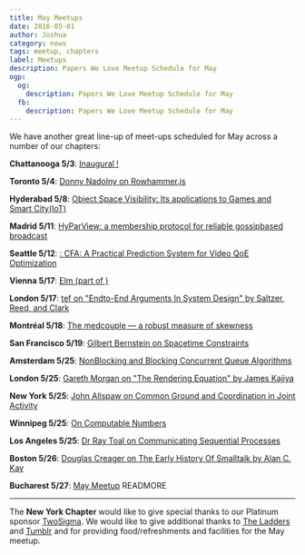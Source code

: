 ```yaml
---
title: May Meetups
date: 2016-05-01
author: Joshua
category: news
tags: meetup, chapters
label: Meetups
description: Papers We Love Meetup Schedule for May
ogp:
  og:
    description: Papers We Love Meetup Schedule for May
  fb:
    description: Papers We Love Meetup Schedule for May
---
```


We have another great line-up of meet-ups scheduled for May across a number of our chapters:

**Chattanooga 5/3**: [Inaugural !](http://www.meetup.com/Papers-We-Love-Chattanooga/events/230675662/)

**Toronto 5/4**: [Donny Nadolny on Rowhammer.js](http://www.meetup.com/Papers-We-Love-Toronto/events/229468390/)

**Hyderabad 5/8**: [Object Space Visibility: Its applications to Games and Smart City(IoT)](http://www.meetup.com/papers-we-love-hyderabad/events/230836131/)

**Madrid 5/11**: [HyParView: a membership protocol for reliable gossipbased broadcast](http://www.meetup.com/Papers-We-Love-Madrid/events/230806223/)

**Seattle 5/12**: [: CFA: A Practical Prediction System for Video QoE Optimization](http://www.meetup.com/Papers-We-Love-Seattle/events/230398379/)

**Vienna 5/17**: [Elm (part  of )](http://www.meetup.com/Papers-We-Love-Vienna/events/230303045/)

**London 5/17**: [tef on "Endto-End Arguments In System Design" by Saltzer, Reed, and Clark](http://www.meetup.com/Papers-We-Love-London/events/230572344/)

**Montréal 5/18**: [The medcouple — a robust measure of skewness](http://www.meetup.com/Papers-We-Love-Montreal/events/230513727/)

**San Francisco 5/19**: [Gilbert Bernstein on Spacetime Constraints](http://www.meetup.com/papers-we-love-too/events/228341293/)

**Amsterdam 5/25**: [NonBlocking and Blocking Concurrent Queue Algorithms](http://www.meetup.com/papers-we-love-amsterdam/events/230722227/)

**London 5/25**: [Gareth Morgan on "The Rendering Equation" by James Kajiya](http://www.meetup.com/Papers-We-Love-London/events/231247776/)

**New York  5/25**: [John Allspaw on Common Ground and Coordination in Joint Activity](http://www.meetup.com/papers-we-love/events/230555338/)

**Winnipeg 5/25**: [On Computable Numbers](http://www.meetup.com/Papers-We-Love-Winnipeg/events/229663695/)

**Los Angeles 5/25**: [Dr Ray Toal on Communicating Sequential Processes](http://www.meetup.com/Papers-We-Love-LA/events/231208234/)

**Boston 5/26**: [Douglas Creager on The Early History Of Smalltalk by Alan C. Kay](http://www.meetup.com/Papers-We-Love-Boston-Cambridge/events/230987877/)

**Bucharest 5/27**: [May Meetup](http://www.meetup.com/papers-we-love-bucharest/events/231068120/)
 READMORE

---

The **New York Chapter** would like to give special thanks to our Platinum sponsor [TwoSigma](https://www.twosigma.com). We would like to give additional thanks to [The Ladders](http://dev.theladders.com) and [Tumblr](http://engineering.tumblr.com) and for providing food/refreshments and facilities for the May meetup.
